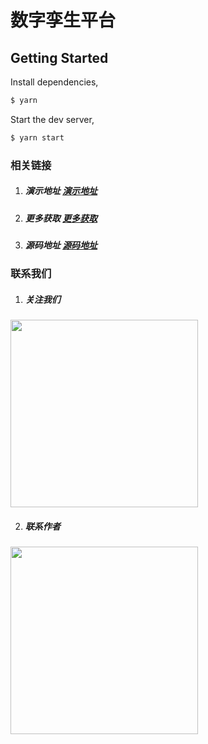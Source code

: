 # 数字孪生平台

## Getting Started

Install dependencies,

```bash
$ yarn
```

Start the dev server,

```bash
$ yarn start
```

### 相关链接

1. ##### 演示地址 [演示地址](https://digit.icu/)
2. ##### 更多获取 [更多获取](https://www.shuqin.cc/)
3. ##### 源码地址 [源码地址](https://github.com/dezhizhang/digitwin)


### 联系我们

1. ##### 关注我们

<img src="https://cdn.xiaozhi.shop/digitwin/assets/weixin.jpg" width = 300 height = 300 />

2. ##### 联系作者

<img src="https://cdn.xiaozhi.shop/digitwin/assets/winxin.png" width = 300 height = 300 />
